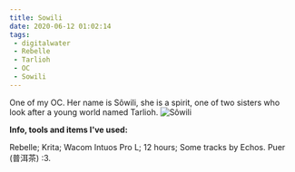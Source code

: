 ```yaml
---
title: Sowili
date: 2020-06-12 01:02:14
tags:
 - digitalwater
 - Rebelle
 - Tarlioh
 - OC
 - Sowili
---
```

One of my OC. Her name is Sôwili, she is a spirit, one of two sisters who look after a young world named Tarlioh.
![Sôwili](https://cdnb.artstation.com/p/assets/images/images/027/618/769/large/aly-reppo-foxyava-fin-crop-new.jpg)
<!-- more -->

**Info, tools and items I've used:**

Rebelle;
Krita;
Wacom Intuos Pro L;
12 hours;
Some tracks by Echos.
Puer (普洱茶) :3.

